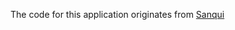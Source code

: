 The code for this application originates from [Sanqui](https://github.com/Sanqui/flipperzero-firmware/blob/hc_sr04/applications/hc_sr04/hc_sr04.c)